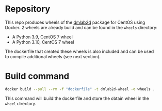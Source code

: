 # Repository
This repo produces wheels of the [dmlab2d](https://github.com/google-deepmind/lab2d) package for CentOS using Docker. 2 wheels are already build and can be found in the `wheels` directory:
- A Python 3.9, CentOS 7 wheel
- A Python 3.10, CentOS 7 wheel

The dockerfile that created these wheels is also included and can be used to compile additional wheels (see next section).

# Build command
```bash
docker build --pull --rm -f "dockerfile" -t dmlab2d-wheel -o wheels .
```
This command will build the dockerfile and store the obtain wheel in the `wheel` directory.